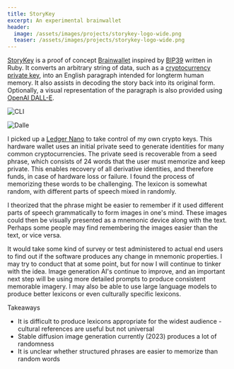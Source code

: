 ```yaml
---
title: StoryKey
excerpt: An experimental brainwallet
header:
  image: /assets/images/projects/storykey-logo-wide.png
  teaser: /assets/images/projects/storykey-logo-wide.png
---
```


[StoryKey](https://github.com/jcraigk/storykey) is a proof of concept [Brainwallet](https://en.bitcoin.it/wiki/Brainwallet) inspired by [BIP39](https://github.com/bitcoin/bips/blob/master/bip-0039.mediawiki) written in Ruby. It converts an arbitrary string of data, such as a [cryptocurrency private key](https://en.bitcoin.it/wiki/Private_key), into an English paragraph intended for longterm human memory. It also assists in decoding the story back into its original form. Optionally, a visual representation of the paragraph is also provided using [OpenAI DALL-E](https://openai.com/dall-e-2).

![CLI](https://user-images.githubusercontent.com/104095/210197560-45494c50-6382-465b-8163-a61b3783ac76.png)

![Dalle](https://user-images.githubusercontent.com/104095/210197577-11e1d6ac-a32f-4438-b7eb-f766bf62f0f2.png)

I picked up a [Ledger Nano](https://shop.ledger.com/pages/ledger-nano-x) to take control of my own crypto keys. This hardware wallet uses an initial private seed to generate identities for many common cryptocurrencies. The private seed is recoverable from a seed phrase, which consists of 24 words that the user must memorize and keep private. This enables recovery of all derivative identities, and therefore funds, in case of hardware loss or failure. I found the process of memorizing these words to be challenging. The lexicon is somewhat random, with different parts of speech mixed in randomly.

I theorized that the phrase might be easier to remember if it used different parts of speech grammatically to form images in one's mind. These images could then be visually presented as a mnemonic device along with the text. Perhaps some people may find remembering the images easier than the text, or vice versa.

It would take some kind of survey or test administered to actual end users to find out if the software produces any change in mnemonic properties. I may try to conduct that at some point, but for now I will continue to tinker with the idea. Image generation AI's continue to improve, and an important next step will be using more detailed prompts to produce consistent memorable imagery. I may also be able to use large language models to produce better lexicons or even culturally specific lexicons.

Takeaways
  * It is difficult to produce lexicons appropriate for the widest audience - cultural references are useful but not universal
  * Stable diffusion image generation currently (2023) produces a lot of randomness
  * It is unclear whether structured phrases are easier to memorize than random words
